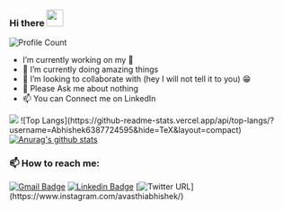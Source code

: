 ### Hi there <img src="https://raw.githubusercontent.com/aemmadi/aemmadi/master/wave.gif" width="30px">

![Profile Count](https://komarev.com/ghpvc/?username=Abhishek6387724595 )
<!--**Abhishek6387724595/Abhishek6387724595** is a ✨ _special_ ✨ repository because its `README.md` (this file) appears on your GitHub profile.

Here are some ideas to get you started:-->

-    I’m currently working on my 🧠
- 🌱 I’m currently doing amazing things
- 👯 I’m looking to collaborate with (hey I will not tell it to you) 😁
- 💬 Please Ask me about nothing
- 📫 You can Connect me on LinkedIn


<img src="https://github-readme-stats.vercel.app/api?username=Abhishek6387724595&&show_icons=true&title_color=ffffff&icon_color=bb2acf&text_color=daf7dc&bg_color=151515">
![Top Langs](https://github-readme-stats.vercel.app/api/top-langs/?username=Abhishek6387724595&hide=TeX&layout=compact)
<a href="https://github.com/Abhishek6387724595/github-readme-stats">
  <img align="center" src="https://github-readme-stats.anuraghazra1.vercel.app/api?username=anuraghazra&show_icons=true&include_all_commits=true&theme=radical" alt="Anurag's github stats" />
</a>

###  📫 How to reach me:

[![Gmail Badge](https://img.shields.io/badge/Gmail-c14438?style=flat-square&logo=Gmail&logoColor=white&link=mailto:avasthiabhishek08@gmail.com)](mailto:avasthiabhishek08@gmail.com)
[![Linkedin Badge](https://img.shields.io/badge/-AbhishekAwasthi-blue?style=flat-square&logo=Linkedin&logoColor=white&link=https://www.linkedin.com/in/kunalraghav/)](https://www.linkedin.com/in/abhishek-awasthi-1ba51b191/)
[![Twitter URL](https://img.shields.io/twitter/url?color=%23fb3958&label=follow&logo=instagram&logoColor=%23fb3958&style=flat-square&url=https%3A%2F%2Fwww.instagram.com%2Falejorc_)](https://www.instagram.com/avasthiabhishek/)
